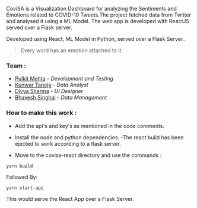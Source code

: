 
CoviSA is a Visualization Dashboard for analyzing the Sentiments and Emotions related to COVID-19 Tweets.The project fetched data from Twitter and analysed it using a ML Model. The web app is developed with ReactJS served over a Flask server.

Developed using React, ML Model in Python, served over a Flask Server..



> Every word has an emotion attached to it

### Team :
- [Pulkit Mehta](https://pulkitm404.github.io/) - *Development and Testing*
- [Kunwar Taneja](https://www.linkedin.com/in/kunwar-taneja-84b15218b/) - *Data Analyst*
- [Divya Sharma](https://www.linkedin.com/in/divya-sharma-056b56194/) - *UI Designer*
- [Bhavesh Singhal](https://www.linkedin.com/in/bhavesh-singhal-100006153/) - *Data Management*

### How to make this work :
 - Add the api's and key's as mentioned in the code comments.
 - Install the node and python dependencies.
 -The react build has been ejected to work according to a flask server.

 - Move to the covisa-react directory and use the commands :

 ```
 yarn build
```
Followed By:

```
yarn start-api
```
This would serve the React App over a Flask Server.



